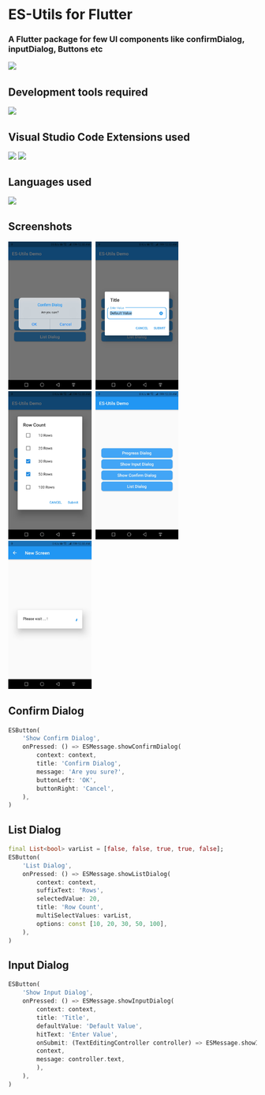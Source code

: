 # ES-Utils for Flutter

### A Flutter package for few UI components like confirmDialog, inputDialog, Buttons etc 

 
[![](https://img.shields.io/pub/v/es_utils.svg)](https://pub.dartlang.org/packages/es_utils)


## Development tools required 
[![](https://img.shields.io/badge/Visual%20Studio%20Code-1.56-blue)](https://code.visualstudio.com/)

## Visual Studio Code Extensions used 
[![](https://img.shields.io/badge/Dart-3.22.0-blue)](https://marketplace.visualstudio.com/items?itemName=Dart-Code.dart-code)
[![](https://img.shields.io/badge/Flutter-3.22.0-blue)](https://marketplace.visualstudio.com/items?itemName=Dart-Code.flutter)

## Languages used 
![](https://img.shields.io/badge/Flutter-Dart-00979D)


## Screenshots
<img src="https://raw.githubusercontent.com/ajumalp/flutter_es_utils/main/other/images/screenshots/scr-confirm.jpg" height="300">&nbsp;&nbsp;<img src="https://raw.githubusercontent.com/ajumalp/flutter_es_utils/main/other/images/screenshots/scr-input.jpg" height="300">&nbsp;&nbsp;<img src="https://raw.githubusercontent.com/ajumalp/flutter_es_utils/main/other/images/screenshots/scr-list.jpg" height="300">&nbsp;&nbsp;<img src="https://raw.githubusercontent.com/ajumalp/flutter_es_utils/main/other/images/screenshots/scr-main.jpg" height="300">&nbsp;&nbsp;<img src="https://raw.githubusercontent.com/ajumalp/flutter_es_utils/main/other/images/screenshots/scr-progress.jpg" height="300">
      
## Confirm Dialog 
```dart 
ESButton(
    'Show Confirm Dialog',
    onPressed: () => ESMessage.showConfirmDialog(
        context: context,
        title: 'Confirm Dialog',
        message: 'Are you sure?',
        buttonLeft: 'OK',
        buttonRight: 'Cancel',
    ),
)
```

## List Dialog 
```dart 
final List<bool> varList = [false, false, true, true, false];
ESButton(
    'List Dialog',
    onPressed: () => ESMessage.showListDialog(
        context: context,
        suffixText: 'Rows',
        selectedValue: 20,
        title: 'Row Count',
        multiSelectValues: varList,
        options: const [10, 20, 30, 50, 100],
    ),
)
```
## Input Dialog 
```dart
ESButton(
    'Show Input Dialog',
    onPressed: () => ESMessage.showInputDialog(
        context: context,
        title: 'Title',
        defaultValue: 'Default Value',
        hitText: 'Enter Value',
        onSubmit: (TextEditingController controller) => ESMessage.showInfoMessage(
        context,
        message: controller.text,
        ),
    ),
)
```
